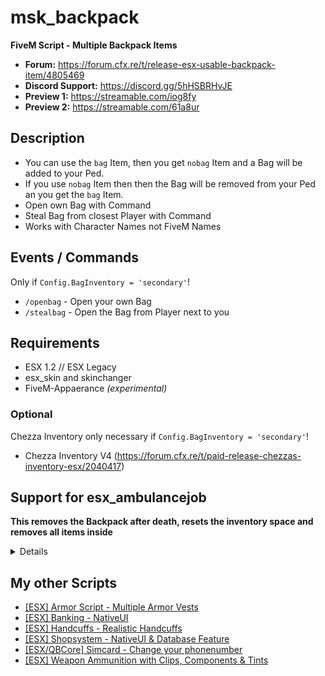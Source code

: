 # msk_backpack
**FiveM Script - Multiple Backpack Items**

* **Forum:** https://forum.cfx.re/t/release-esx-usable-backpack-item/4805469
* **Discord Support:** https://discord.gg/5hHSBRHvJE
* **Preview 1:** https://streamable.com/iog8fy
* **Preview 2:** https://streamable.com/61a8ur

## Description
* You can use the `bag` Item, then you get `nobag` Item and a Bag will be added to your Ped.
* If you use `nobag` Item then then the Bag will be removed from your Ped an you get the `bag` Item.
* Open own Bag with Command
* Steal Bag from closest Player with Command
* Works with Character Names not FiveM Names

## Events / Commands
Only if `Config.BagInventory = 'secondary'`!
* `/openbag` - Open your own Bag
* `/stealbag` - Open the Bag from Player next to you

## Requirements
* ESX 1.2 // ESX Legacy
* esx_skin and skinchanger
* FiveM-Appaerance *(experimental)*

### Optional
Chezza Inventory only necessary if `Config.BagInventory = 'secondary'`!

* Chezza Inventory V4 (https://forum.cfx.re/t/paid-release-chezzas-inventory-esx/2040417)

## Support for esx_ambulancejob

**This removes the Backpack after death, resets the inventory space and removes all items inside**

<details> 

Go to `/client/main.lua` and search for `function RespawnPed(ped, coords, heading)`.

Replace the function with this code:
```lua
function RespawnPed(ped, coords, heading, isDied)
  SetEntityCoordsNoOffset(ped, coords.x, coords.y, coords.z, false, false, false)
  NetworkResurrectLocalPlayer(coords.x, coords.y, coords.z, heading, true, false)
  SetPlayerInvincible(ped, false)
  ClearPedBloodDamage(ped)

  TriggerServerEvent('esx:onPlayerSpawn')
  TriggerEvent('esx:onPlayerSpawn')
  TriggerEvent('playerSpawned')

  if isDied then
		TriggerServerEvent('msk_backpack:setDeathStatus', true)
	end
end
```
Above this you find: `function RemoveItemsAfterRPDeath()`.

Search for: `RespawnPed(PlayerPedId(), RespawnCoords, ClosestHospital.heading)`

Replace it with this: `RespawnPed(PlayerPedId(), RespawnCoords, ClosestHospital.heading, true)`
</details>

## My other Scripts
* [[ESX] Armor Script - Multiple Armor Vests](https://forum.cfx.re/t/release-esx-armor-script-usable-armor-vests-status-will-be-saved-in-database-and-restore-after-relog/4812243)
* [[ESX] Banking - NativeUI](https://forum.cfx.re/t/esx-msk-banking-nativeui/4859560)
* [[ESX] Handcuffs - Realistic Handcuffs](https://forum.cfx.re/t/esx-msk-handcuffs-realistic-handcuffs/4885324)
* [[ESX] Shopsystem - NativeUI & Database Feature](https://forum.cfx.re/t/release-esx-msk-shopsystem-nativeui-database-feature/4853593)
* [[ESX/QBCore] Simcard - Change your phonenumber](https://forum.cfx.re/t/release-esx-qbcore-usable-simcard/4847008)
* [[ESX] Weapon Ammunition with Clips, Components & Tints](https://forum.cfx.re/t/release-esx-weapon-ammunition-with-clips-components-tints/4793783)